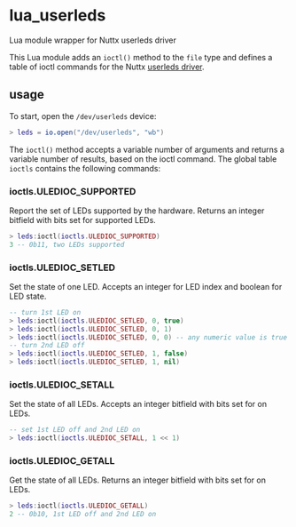 # lua_userleds
Lua module wrapper for Nuttx userleds driver

This Lua module adds an `ioctl()` method to the `file` type and defines a table of ioctl commands for the Nuttx [userleds driver](https://github.com/apache/incubator-nuttx/blob/master/include/nuttx/leds/userled.h).

## usage

To start, open the `/dev/userleds` device:
```lua
> leds = io.open("/dev/userleds", "wb")
```

The `ioctl()` method accepts a variable number of arguments and returns a variable number of results, based on the ioctl command. The global table `ioctls` contains the following commands:

### ioctls.ULEDIOC_SUPPORTED

Report the set of LEDs supported by the hardware. Returns an integer bitfield with bits set for supported LEDs.

```lua
> leds:ioctl(ioctls.ULEDIOC_SUPPORTED)
3 -- 0b11, two LEDs supported
```

### ioctls.ULEDIOC_SETLED

Set the state of one LED. Accepts an integer for LED index and boolean for LED state.

```lua
-- turn 1st LED on
> leds:ioctl(ioctls.ULEDIOC_SETLED, 0, true)
> leds:ioctl(ioctls.ULEDIOC_SETLED, 0, 1)
> leds:ioctl(ioctls.ULEDIOC_SETLED, 0, 0) -- any numeric value is true in Lua!
-- turn 2nd LED off
> leds:ioctl(ioctls.ULEDIOC_SETLED, 1, false)
> leds:ioctl(ioctls.ULEDIOC_SETLED, 1, nil)
```

### ioctls.ULEDIOC_SETALL

Set the state of all LEDs. Accepts an integer bitfield with bits set for on LEDs.

```lua
-- set 1st LED off and 2nd LED on
> leds:ioctl(ioctls.ULEDIOC_SETALL, 1 << 1)
```

### ioctls.ULEDIOC_GETALL

Get the state of all LEDs. Returns an integer bitfield with bits set for on LEDs.

```lua
> leds:ioctl(ioctls.ULEDIOC_GETALL)
2 -- 0b10, 1st LED off and 2nd LED on
```
